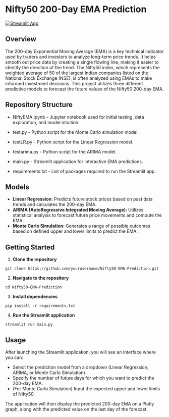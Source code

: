 # Nifty50 200-Day EMA Prediction

[![Streamlit App](https://static.streamlit.io/badges/streamlit_badge_black_white.svg)](https://your-app-link.streamlitapp.com)

## Overview

The 200-day Exponential Moving Average (EMA) is a key technical indicator used by traders and investors to analyze long-term price trends. It helps smooth out price data by creating a single flowing line, making it easier to identify the direction of the trend. The Nifty50 index, which represents the weighted average of 50 of the largest Indian companies listed on the National Stock Exchange (NSE), is often analyzed using EMAs to make informed investment decisions. This project utilizes three different predictive models to forecast the future values of the Nifty50 200-day EMA.

## Repository Structure

- NiftyEMA.ipynb    - Jupyter notebook used for initial testing, data exploration, and model intuition.

- test.py           - Python script for the Monte Carlo simulation model.

- testLR.py         - Python script for the Linear Regression model.

- testarima.py      - Python script for the ARIMA model.

- main.py           - Streamlit application for interactive EMA predictions.

- requirements.txt  - List of packages required to run the Streamlit app.

## Models
- **Linear Regression**: Predicts future stock prices based on past data trends and calculates the 200-day EMA.
- **ARIMA (AutoRegressive Integrated Moving Average)**: Utilizes statistical analysis to forecast future price movements and compute the EMA.
- **Monte Carlo Simulation**: Generates a range of possible outcomes based on defined upper and lower limits to predict the EMA.

## Getting Started
1. **Clone the repository**

`git clone https://github.com/yourusername/Nifty50-EMA-Prediction.git`

2. **Navigate to the repository**

`cd Nifty50-EMA-Prediction`

3. **Install dependencies**

`pip install -r requirements.txt`

4. **Run the Streamlit application**

`streamlit run main.py`

## Usage
After launching the Streamlit application, you will see an interface where you can:
- Select the prediction model from a dropdown (Linear Regression, ARIMA, or Monte Carlo Simulation).
- Specify the number of future days for which you want to predict the 200-day EMA.
- (For Monte Carlo Simulation) Input the expected upper and lower limits of Nifty50.

The application will then display the predicted 200-day EMA on a Plotly graph, along with the predicted value on the last day of the forecast.


